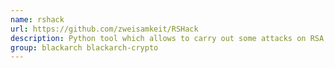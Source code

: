 ```yaml
---
name: rshack
url: https://github.com/zweisamkeit/RSHack
description: Python tool which allows to carry out some attacks on RSA, and offer a few tools to manipulate RSA keys.
group: blackarch blackarch-crypto
---
```

